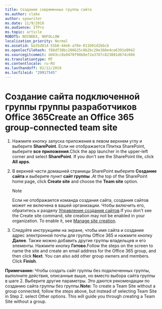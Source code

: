 ```yaml
---
title: Создание современных группы сайта
ms.author: clake
author: spowriter
ms.date: 11/9/2018
ms.audience: ITPro
ms.topic: article
ROBOTS: NOINDEX, NOFOLLOW
localization_priority: Normal
ms.assetid: ba35d814-55b8-44e6-a70e-011b91d2bbcb
ms.openlocfilehash: f88df38bc286625c0b2bc20e360e4ce6391e0942
ms.sourcegitcommit: dd43cc0a9470f98b8ef2a3787c823801d674c666
ms.translationtype: MT
ms.contentlocale: ru-RU
ms.lasthandoff: 02/12/2019
ms.locfileid: "29917545"
---
```

# <a name="create-an-office-365-group-connected-team-site"></a><span data-ttu-id="2f14e-102">Создание сайта подключенной группы группы разработчиков Office 365</span><span class="sxs-lookup"><span data-stu-id="2f14e-102">Create an Office 365 group-connected team site</span></span>

1. <span data-ttu-id="2f14e-p101">Нажмите кнопку запуска приложения в левом верхнем углу и выберите **SharePoint**. Если не отображается Плитка SharePoint, выберите **все приложения**.</span><span class="sxs-lookup"><span data-stu-id="2f14e-p101">Click the app launcher in the upper-left corner and select **SharePoint**. If you don't see the SharePoint tile, click **All apps**.</span></span>
    
2. <span data-ttu-id="2f14e-105">В верхней части домашней страницы SharePoint выберите **Создание сайта** и выберите пункт **сайт группы** .</span><span class="sxs-lookup"><span data-stu-id="2f14e-105">At the top of the SharePoint home page, click **Create site** and choose the **Team site** option.</span></span> 
    
    > [!NOTE]
    > <span data-ttu-id="2f14e-p102">Если не отображается команда создания сайта, создания сайтов может не включена в вашей организации. Чтобы включить его, обратитесь к разделу [Управление создания сайтов](https://go.microsoft.com/fwlink/?linkid=2009644).</span><span class="sxs-lookup"><span data-stu-id="2f14e-p102">If you don't see the Create site command, site creation may not be enabled in your organization. To enable it, see [Manage site creation](https://go.microsoft.com/fwlink/?linkid=2009644).</span></span> 
  
3. <span data-ttu-id="2f14e-p103">Следуйте инструкциям на экране, чтобы имя сайта и создание адрес электронной почты для группы Office 365 и нажмите кнопку **Далее**. Также можно добавить другие группы владельцев и его элементы. Нажмите кнопку **Готово**.</span><span class="sxs-lookup"><span data-stu-id="2f14e-p103">Follow the steps on the screen to name the site and create an email address for the Office 365 group, and then click **Next**. You can also add other group owners and members. Click **Finish**.</span></span>
  
 <span data-ttu-id="2f14e-p104">**Примечание:** Чтобы создать сайт группы без подключенных группы, выполните действия, описанные выше, но вместо выбора сайта группы в шаге 2. Выберите другие параметры. Это даются рекомендации по созданию сайта группы без группы.</span><span class="sxs-lookup"><span data-stu-id="2f14e-p104">**Note:** To create a Team Site without a group connected, follow the steps above, but instead of selecting Team Site in Step 2. select Other options. This will guide you through creating a Team Site without a group.</span></span> 
    

